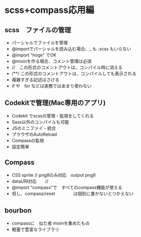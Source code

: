 # scss+compass応用編

## scss　ファイルの管理

* パーシャルでファイルを管理 
* @importでパーシャルを読み込む場合、_ も .scss もいらない
* @import "hoge" でOK
* @mixinを作る場合、コメント管理は必須
* //　この形式のコメントアウトは、コンパイル時に消える
* /**/ この形式のコメントアウトは、コンパイルしても表示される
* 複雑すぎる記述はさける
* if や　for などは実務ではあまり使わない


## Codekitで管理(Mac専用のアプリ)

* Codekit でscssの管理・監視をしてくれる
* Sass以外のコンパイルも可能
* JSのミニファイ・統合
* ブラウザのAutoReload
* Compassの監視
* 設定簡単

## Compass

* CSS sprite    // png8のみ対応　output png8
* dataURI対応　　//
* @import "compass"で　すべてのcompass機能が使える
* 但し、compass/reset 　　　　は個別に書かないとつかえない


## bourbon　

* compassに　似た者 mixinを集めたもの
* 軽量で豊富なライブラリ
